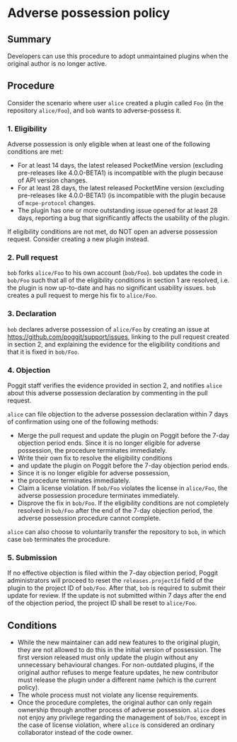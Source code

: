 # Adverse possession policy

## Summary
Developers can use this procedure to adopt unmaintained plugins when the original author is no longer active.

## Procedure
Consider the scenario where user `alice` created a plugin called `Foo` (in the repository `alice/Foo`), and `bob` wants to adverse-possess it.

### 1. Eligibility
Adverse possession is only eligible when at least one of the following conditions are met:

- For at least 14 days, the latest released PocketMine version
  (excluding pre-releases like 4.0.0-BETA1)
  is incompatible with the plugin because of API version changes.
- For at least 28 days, the latest released PocketMine version 
  (excluding pre-releases like 4.0.0-BETA1)
  (is incompatible with the plugin because of `mcpe-protocol` changes.
- The plugin has one or more outstanding issue opened for at least 28 days,
  reporting a bug that significantly affects the usability of the plugin.

If eligibility conditions are not met, do NOT open an adverse possession request.
Consider creating a new plugin instead.

### 2. Pull request
`bob` forks `alice/Foo` to his own account (`bob/Foo`).
`bob` updates the code in `bob/Foo` such that all of the eligibility conditions in section 1 are resolved,
i.e. the plugin is now up-to-date and has no significant usability issues.
`bob` creates a pull request to merge his fix to `alice/Foo`.

### 3. Declaration
`bob` declares adverse possession of `alice/Foo` by creating an issue at https://github.com/poggit/support/issues,
linking to the pull request created in section 2,
and explaining the evidence for the eligibility conditions and that it is fixed in `bob/Foo`.

### 4. Objection
Poggit staff verifies the evidence provided in section 2,
and notifies `alice` about this adverse possession declaration by commenting in the pull request.

`alice` can file objection to the adverse possession declaration
within 7 days of confirmation using one of the following methods:

- Merge the pull request and update the plugin on Poggit
  before the 7-day objection period ends.
  Since it is no longer eligible for adverse possession,
  the procedure terminates immediately.
- Write their own fix to resolve the eligibility conditions
- and update the plugin on Poggit before the 7-day objection period ends.
- Since it is no longer eligible for adverse possession,
- the procedure terminates immediately.
- Claim a license violation.
  If `bob/Foo` violates the license in `alice/Foo`,
  the adverse possession procedure terminates immediately.
- Disprove the fix in `bob/Foo`.
  If the eligibility conditions are not completely resolved in `bob/Foo`
  after the end of the 7-day objection period,
  the adverse possession procedure cannot complete.

`alice` can also choose to voluntarily transfer the repository to `bob`,
in which case `bob` terminates the procedure.

### 5. Submission
If no effective objection is filed within the 7-day objection period,
Poggit administrators will proceed to reset the `releases.projectId` field of the plugin
to the project ID of `bob/Foo`.
After that, `bob` is required to submit their update for review.
If the update is not submitted within 7 days after the end of the objection period,
the project ID shall be reset to `alice/Foo`.

## Conditions
- While the new maintainer can add new features to the original plugin,
  they are not allowed to do this in the initial version of possession.
  The first version released must only update the plugin without any unnecessary behavioural changes.
  For non-outdated plugins, if the original author refuses to merge feature updates, 
  he new contributor must release the plugin under a different name (which is the current policy).
- The whole process must not violate any license requirements.
- Once the procedure completes, the original author can only regain ownership through another process of adverse possession.
  `alice` does not enjoy any privilege regarding the management of `bob/Foo`,
  except in the case of license violation,
  where `alice` is considered an ordinary collaborator instead of the code owner.
